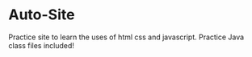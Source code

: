 # Auto-Site
Practice site to learn the uses of html css and javascript. Practice Java class files included!
